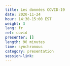 ```yaml
---
title: Les données COVID-19
date: 2020-11-24
hour: 14:30-15:00 EST
weight: 3
lang: fr
ref: covid
presenter: []
length: 90 minutes
time: synchronous
category: presentation
session-link:
---
```

